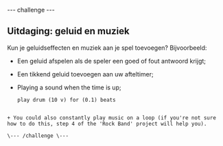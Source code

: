 \--- challenge \---

## Uitdaging: geluid en muziek

Kun je geluidseffecten en muziek aan je spel toevoegen? Bijvoorbeeld:

+ Een geluid afspelen als de speler een goed of fout antwoord krijgt;
+ Een tikkend geluid toevoegen aan uw afteltimer;
+ Playing a sound when the time is up;
    
    ```blocks
    play drum (10 v) for (0.1) beats
```

+ You could also constantly play music on a loop (if you're not sure how to do this, step 4 of the 'Rock Band' project will help you).

\--- /challenge \---